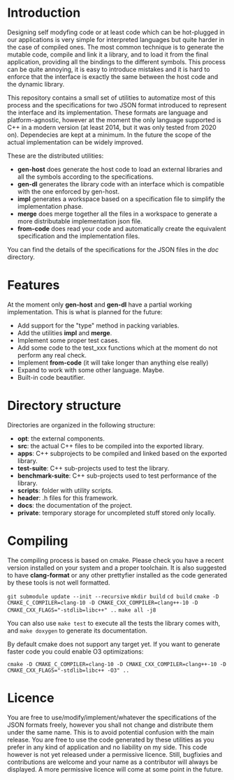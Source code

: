# Introduction
Designing self modyfing code or at least code which can be hot-plugged in our applications is very simple for interpreted languages but quite harder in the case of compiled ones.
The most common technique is to generate the mutable code, compile and link it a library, and to load it from the final application, providing all the bindings to the different symbols.
This process can be quite annoying, it is easy to introduce mistakes and it is hard to enforce that the interface is exactly the same between the host code and the dynamic library.

This repository contains a small set of utilities to automatize most of this process and the specifications for two JSON format introduced to represent the interface and its implementation.
These formats are language and platform-agnostic, however at the moment the only language supported is C++ in a modern version (at least 2014, but it was only tested from 2020 on).
Dependecies are kept at a minimum. In the future the scope of the actual implementation can be widely improved.

These are the distributed utilities:
- **gen-host** does generate the host code to load an external libraries and all the symbols according to the specifications.
- **gen-dl** generates the library code with an interface which is compatible with the one enforced by gen-host.
- **impl** generates a workspace based on a specification file to simplify the implementation phase.
- **merge** does merge together all the files in a workspace to generate a more distributable implementation json file.
- **from-code** does read your code and automatically create the equivalent specification and the implementation files.

You can find the details of the specifications for the JSON files in the *doc* directory.

# Features
At the moment only **gen-host** and **gen-dl** have a partial working implementation. This is what is planned for the future:
- Add support for the "type" method in packing variables.
- Add the utilities **impl** and **merge**.
- Implement some proper test cases.
- Add some code to the test_xxx functions which at the moment do not perform any real check.
- Implement **from-code** (it will take longer than anything else really)
- Expand to work with some other language. Maybe.
- Built-in code beautifier.

# Directory structure
Directories are organized in the following structure:
- **opt**: the external components.
- **src**: the actual C++ files to be compiled into the exported library.
- **apps**: C++ subprojects to be compiled and linked based on the exported library.
- **test-suite**: C++ sub-projects used to test the library.
- **benchmark-suite**: C++ sub-projects used to test performance of the library.
- **scripts**: folder with utility scripts.
- **header**: .h files for this framework.
- **docs**: the documentation of the project.
- **private**: temporary storage for uncompleted stuff stored only locally.

# Compiling
The compiling process is based on cmake. Please check you have a recent version installed on your system and a proper toolchain.
It is also suggested to have **clang-format** or any other prettyfier installed as the code generated by these tools is not well formatted.
>
`git submodule update --init --recursive`
`mkdir build`
`cd build`
`cmake -D CMAKE_C_COMPILER=clang-10 -D CMAKE_CXX_COMPILER=clang++-10 -D CMAKE_CXX_FLAGS="-stdlib=libc++" ..`
`make all -j8`

You can also use `make test` to execute all the tests the library comes with, and `make doxygen` to generate its documentation.

By default cmake does not support any target yet. If you want to generate faster code you could enable O3 optimizations:
>
`cmake -D CMAKE_C_COMPILER=clang-10 -D CMAKE_CXX_COMPILER=clang++-10 -D CMAKE_CXX_FLAGS="-stdlib=libc++ -O3" ..`

# Licence
You are free to use/modify/implement/whatever the specifications of the JSON formats freely, however you shall not change and distribute them under the same name. This is to avoid potential confusion with the main release.
You are free to use the code generated by these utilities as you prefer in any kind of application and no liability on my side.
This code however is not yet released under a permissive licence. Still, bugfixies and contributions are welcome and your name as a contributor will always be displayed.
A more permissive licence will come at some point in the future.